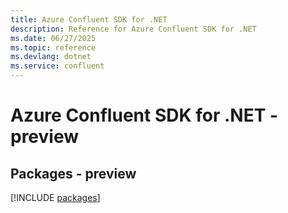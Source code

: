 ```yaml
---
title: Azure Confluent SDK for .NET
description: Reference for Azure Confluent SDK for .NET
ms.date: 06/27/2025
ms.topic: reference
ms.devlang: dotnet
ms.service: confluent
---
```

# Azure Confluent SDK for .NET - preview
## Packages - preview
[!INCLUDE [packages](confluent-index.md)]